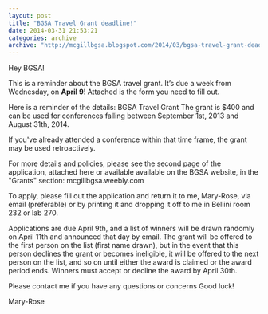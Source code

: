 ```yaml
---
layout: post
title: "BGSA Travel Grant deadline!"
date: 2014-03-31 21:53:21
categories: archive
archive: "http://mcgillbgsa.blogspot.com/2014/03/bgsa-travel-grant-deadline.html"
---
```


Hey BGSA! 

This is a reminder about the BGSA travel grant. It’s due a week from Wednesday, on **April 9**! Attached is the form you need to fill out. 

Here is a reminder of the details: BGSA Travel Grant The grant is $400 and can be used for conferences falling between September 1st, 2013 and August 31th, 2014. 

If you've already attended a conference within that time frame, the grant may be used retroactively. 

For more details and policies, please see the second page of the application, attached here or available available on the BGSA website, in the "Grants" section: mcgillbgsa.weebly.com 

To apply, please fill out the application and return it to me, Mary-Rose, via email (preferable) or by printing it and dropping it off to me in Bellini room 232 or lab 270. 

Applications are due April 9th, and a list of winners will be drawn randomly on April 11th and announced that day by email. The grant will be offered to the first person on the list (first name drawn), but in the event that this person declines the grant or becomes ineligible, it will be offered to the next person on the list, and so on until either the award is claimed or the award period ends. Winners must accept or decline the award by April 30th. 

Please contact me if you have any questions or concerns Good luck! 

Mary-Rose


    